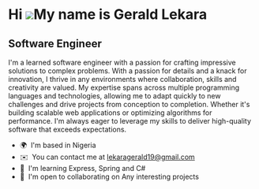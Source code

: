 Hi ![](https://user-images.githubusercontent.com/18350557/176309783-0785949b-9127-417c-8b55-ab5a4333674e.gif)My name is Gerald Lekara
=====================================================================================================================================

Software Engineer
-----------------

I'm a learned software engineer with a passion for crafting impressive solutions to complex problems. With a passion for details and a knack for innovation, I thrive in any environments where collaboration, skills and creativity are valued. My expertise spans across multiple programming languages and technologies, allowing me to adapt quickly to new challenges and drive projects from conception to completion. Whether it's building scalable web applications or optimizing algorithms for performance. I'm always eager to leverage my skills to deliver high-quality software that exceeds expectations.

*   🌍  I'm based in Nigeria
*   ✉️  You can contact me at [lekaragerald19@gmail.com](mailto:lekaragerald19@gmail.com)
*   🧠  I'm learning Express, Spring and C#
*   🤝  I'm open to collaborating on Any interesting projects
